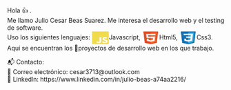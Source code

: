 Hola 👍 . <br>
Me llamo Julio Cesar Beas Suarez.
Me interesa el desarrollo web y el testing de software. <br>
Uso los siguientes lenguajes: 
<img align="center" alt="Rafa-Js" height="30" width="40" src="https://raw.githubusercontent.com/devicons/devicon/master/icons/javascript/javascript-plain.svg">Javascript,
<img align="center" alt="Rafa-HTML" height="30" width="40" src="https://raw.githubusercontent.com/devicons/devicon/master/icons/html5/html5-original.svg">Html5,
<img align="center" alt="Rafa-CSS" height="30" width="40" src="https://raw.githubusercontent.com/devicons/devicon/master/icons/css3/css3-original.svg">Css3. <br>
Aquí se encuentran los 🧪proyectos de desarrollo web en los que trabajo.

<p>📬 Contacto: <br>
📧 Correo electrónico: cesar3713@outlook.com <br>
💼  Linkedln: https://www.linkedin.com/in/julio-beas-a74aa2216/ </p>

